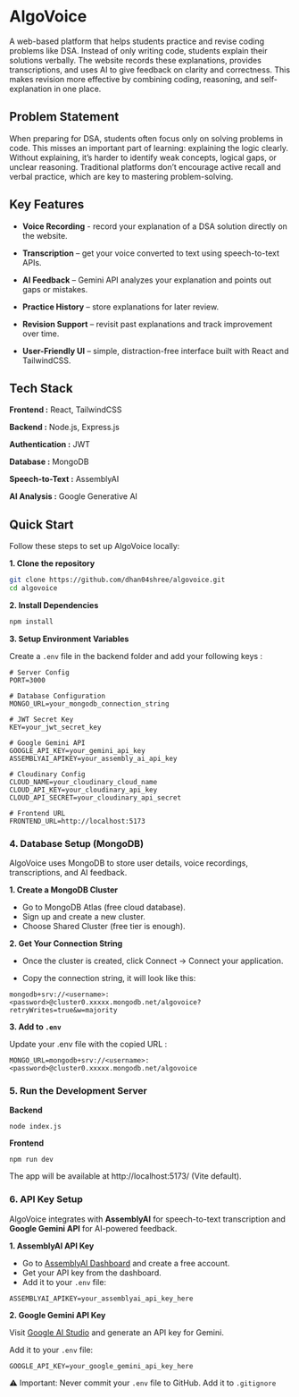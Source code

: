
# AlgoVoice

A web-based platform that helps students practice and revise coding problems like DSA. Instead of only writing code, students explain their solutions verbally. The website records these explanations, provides transcriptions, and uses AI to give feedback on clarity and correctness. This makes revision more effective by combining coding, reasoning, and self-explanation in one place.


## Problem Statement
When preparing for DSA, students often focus only on solving problems in code. This misses an important part of learning: explaining the logic clearly. Without explaining, it’s harder to identify weak concepts, logical gaps, or unclear reasoning. Traditional platforms don’t encourage active recall and verbal practice, which are key to mastering problem-solving.
## Key Features

- **Voice Recording** - record your explanation of a DSA solution directly on the website.

- **Transcription** – get your voice converted to text using speech-to-text APIs.

- **AI Feedback** – Gemini API analyzes your explanation and points out gaps or mistakes.

- **Practice History** – store explanations for later review.

- **Revision Support** – revisit past explanations and track improvement over time.

- **User-Friendly UI** – simple, distraction-free interface built with React and TailwindCSS.


## Tech Stack

**Frontend :**  React, TailwindCSS

**Backend :** Node.js, Express.js

**Authentication :**  JWT

**Database :** MongoDB

**Speech-to-Text :** AssemblyAI

**AI Analysis :** Google Generative AI


## Quick Start
Follow these steps to set up AlgoVoice locally:

**1. Clone the repository**
```bash
git clone https://github.com/dhan04shree/algovoice.git
cd algovoice
```

**2. Install Dependencies**
```bash
npm install
```
**3. Setup Environment Variables**

Create a ```.env``` file in the backend folder and add your following keys : 

```
# Server Config
PORT=3000

# Database Configuration
MONGO_URL=your_mongodb_connection_string

# JWT Secret Key
KEY=your_jwt_secret_key

# Google Gemini API
GOOGLE_API_KEY=your_gemini_api_key
ASSEMBLYAI_APIKEY=your_assembly_ai_api_key

# Cloudinary Config
CLOUD_NAME=your_cloudinary_cloud_name
CLOUD_API_KEY=your_cloudinary_api_key
CLOUD_API_SECRET=your_cloudinary_api_secret

# Frontend URL
FRONTEND_URL=http://localhost:5173
```
### 4. Database Setup (MongoDB)
AlgoVoice uses MongoDB to store user details, voice recordings, transcriptions, and AI feedback.

**1. Create a MongoDB Cluster**

- Go to MongoDB Atlas (free cloud database).
- Sign up and create a new cluster.
- Choose Shared Cluster (free tier is enough).

**2. Get Your Connection String**

- Once the cluster is created, click Connect → Connect your application.

- Copy the connection string, it will look like this:
``` 
mongodb+srv://<username>:<password>@cluster0.xxxxx.mongodb.net/algovoice?retryWrites=true&w=majority
```
**3. Add to ```.env```**

Update your .env file with the copied URL : 
```
MONGO_URL=mongodb+srv://<username>:<password>@cluster0.xxxxx.mongodb.net/algovoice
```
### 5. Run the Development Server
**Backend**
``` 
node index.js
```
**Frontend**
```
npm run dev 
```
The app will be available at http://localhost:5173/ (Vite default).

### 6. API Key Setup

AlgoVoice integrates with **AssemblyAI** for speech-to-text transcription and **Google Gemini API** for AI-powered feedback.

**1. AssemblyAI API Key**
- Go to [AssemblyAI Dashboard](https://www.assemblyai.com/) and create a free account.  
- Get your API key from the dashboard.  
- Add it to your `.env` file:
 ```
ASSEMBLYAI_APIKEY=your_assemblyai_api_key_here
 ```
**2. Google Gemini API Key**

Visit [Google AI Studio](https://aistudio.google.com/?utm_source=chatgpt.com)
 and generate an API key for Gemini.

Add it to your ```.env``` file:
```
GOOGLE_API_KEY=your_google_gemini_api_key_here
```
⚠️ Important: Never commit your ```.env``` file to GitHub. Add it to ```.gitignore```
